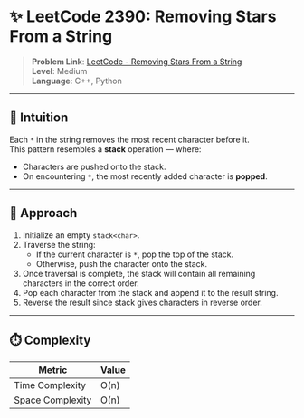 # ✨ LeetCode 2390: Removing Stars From a String

> **Problem Link**: [LeetCode - Removing Stars From a String](https://leetcode.com/problems/removing-stars-from-a-string/)  
> **Level**: Medium  
> **Language**: C++, Python

---

## 🧠 Intuition

Each `*` in the string removes the most recent character before it.  
This pattern resembles a **stack** operation — where:
- Characters are pushed onto the stack.
- On encountering `*`, the most recently added character is **popped**.

---

## 🔨 Approach

1. Initialize an empty `stack<char>`.
2. Traverse the string:
   - If the current character is `*`, pop the top of the stack.
   - Otherwise, push the character onto the stack.
3. Once traversal is complete, the stack will contain all remaining characters in the correct order.
4. Pop each character from the stack and append it to the result string.
5. Reverse the result since stack gives characters in reverse order.

---

## ⏱️ Complexity

| Metric            | Value        |
|-------------------|--------------|
| Time Complexity   | O(n)         |
| Space Complexity  | O(n)         |

